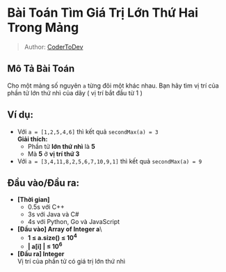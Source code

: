 # Bài Toán Tìm Giá Trị Lớn Thứ Hai Trong Mảng

> Author: [CoderToDev](https://codelearn.io/profile/68439)

## Mô Tả Bài Toán
Cho một mảng số nguyên `a` từng đôi một khác nhau. Bạn hãy tìm vị trí của phần tử lớn thứ nhì của dãy ( vị trí bắt đầu từ 1 )

## Ví dụ:
- Với `a = [1,2,5,4,6]` thì kết quả `secondMax(a) = 3`\
    **Giải thích:**
    - Phần tử **lớn thứ nhì** là **5**
    - Mà **5** ở **vị trí thứ 3**
- Với `a = [3,4,11,8,2,5,6,7,10,9,1]` thì kết quả `secondMax(a) = 9`

## Đầu vào/Đầu ra:

- **[Thời gian]**
   - 0.5s với C++ 
   - 3s với Java và C#
   - 4s với Python, Go và JavaScript
- **[Đầu vào] Array of Integer a**\
    - **1 ≤ a.size() ≤ 10<sup>4</sup>**
    - **| a[i] | ≤ 10<sup>6</sup>**
- **[Đầu ra] Integer** \
    Vị trí của phần tử có giá trị lớn thứ nhì